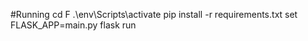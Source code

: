 #Running 
cd F
.\env\Scripts\activate
pip install -r requirements.txt
set FLASK_APP=main.py
flask run
